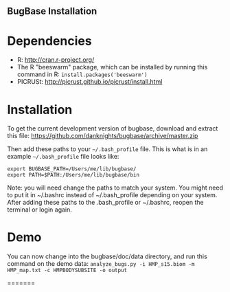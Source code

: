 ## BugBase Installation

# Dependencies
* R: http://cran.r-project.org/
* The R "beeswarm" package, which can be installed by running this command in R: `install.packages('beeswarm')`
* PICRUSt: http://picrust.github.io/picrust/install.html

# Installation
To get the current development version of bugbase, download and extract this file:
https://github.com/danknights/bugbase/archive/master.zip

Then add these paths to your `~/.bash_profile` file. This is what is in an example `~/.bash_profile` file looks like:

```
export BUGBASE_PATH=/Users/me/lib/bugbase/
export PATH=$PATH:/Users/me/lib/bugbase/bin
```

Note: you will need change the paths to match your system. You might need to put it in ~/.bashrc instead of ~/.bash_profile depending on your system. After adding these paths to the .bash_profile or ~/.bashrc, reopen the terminal or login again.

# Demo
You can now change into the bugbase/doc/data directory, and run this command on the demo data:
`analyze_bugs.py -i HMP_s15.biom -m HMP_map.txt -c HMPBODYSUBSITE -o output`

=======
